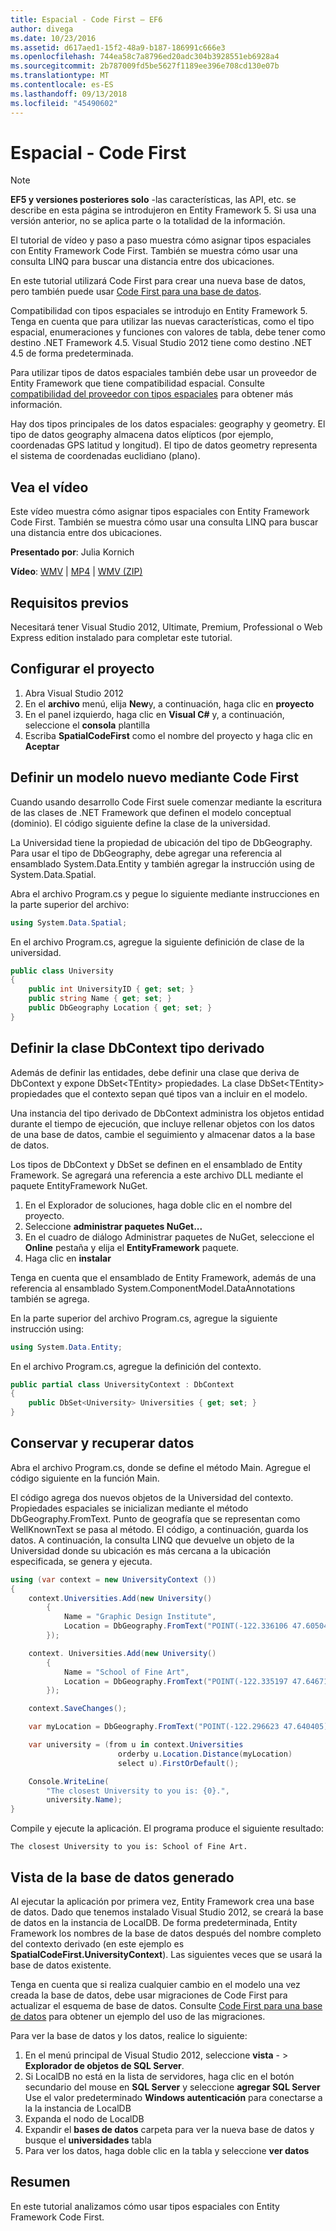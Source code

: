 ```yaml
---
title: Espacial - Code First – EF6
author: divega
ms.date: 10/23/2016
ms.assetid: d617aed1-15f2-48a9-b187-186991c666e3
ms.openlocfilehash: 744ea58c7a8796ed20adc304b3928551eb6928a4
ms.sourcegitcommit: 2b787009fd5be5627f1189ee396e708cd130e07b
ms.translationtype: MT
ms.contentlocale: es-ES
ms.lasthandoff: 09/13/2018
ms.locfileid: "45490602"
---
```

# <a name="spatial---code-first"></a>Espacial - Code First
> [!NOTE]
> **EF5 y versiones posteriores solo** -las características, las API, etc. se describe en esta página se introdujeron en Entity Framework 5. Si usa una versión anterior, no se aplica parte o la totalidad de la información.

El tutorial de vídeo y paso a paso muestra cómo asignar tipos espaciales con Entity Framework Code First. También se muestra cómo usar una consulta LINQ para buscar una distancia entre dos ubicaciones.

En este tutorial utilizará Code First para crear una nueva base de datos, pero también puede usar [Code First para una base de datos](~/ef6/modeling/code-first/workflows/existing-database.md).

Compatibilidad con tipos espaciales se introdujo en Entity Framework 5. Tenga en cuenta que para utilizar las nuevas características, como el tipo espacial, enumeraciones y funciones con valores de tabla, debe tener como destino .NET Framework 4.5. Visual Studio 2012 tiene como destino .NET 4.5 de forma predeterminada.

Para utilizar tipos de datos espaciales también debe usar un proveedor de Entity Framework que tiene compatibilidad espacial. Consulte [compatibilidad del proveedor con tipos espaciales](~/ef6/fundamentals/providers/spatial-support.md) para obtener más información.

Hay dos tipos principales de los datos espaciales: geography y geometry. El tipo de datos geography almacena datos elípticos (por ejemplo, coordenadas GPS latitud y longitud). El tipo de datos geometry representa el sistema de coordenadas euclidiano (plano).

## <a name="watch-the-video"></a>Vea el vídeo
Este vídeo muestra cómo asignar tipos espaciales con Entity Framework Code First. También se muestra cómo usar una consulta LINQ para buscar una distancia entre dos ubicaciones.

**Presentado por**: Julia Kornich

**Vídeo**: [WMV](http://download.microsoft.com/download/9/1/3/913EA17E-6F97-41D8-A4FE-805A0D83D26A/HDI-ITPro-MSDN-winvideo-spatialwithcodefirst.wmv) | [MP4](http://download.microsoft.com/download/9/1/3/913EA17E-6F97-41D8-A4FE-805A0D83D26A/HDI-ITPro-MSDN-mp4video-spatialwithcodefirst.m4v) | [WMV (ZIP)](http://download.microsoft.com/download/9/1/3/913EA17E-6F97-41D8-A4FE-805A0D83D26A/HDI-ITPro-MSDN-winvideo-spatialwithcodefirst.zip)

## <a name="pre-requisites"></a>Requisitos previos

Necesitará tener Visual Studio 2012, Ultimate, Premium, Professional o Web Express edition instalado para completar este tutorial.

## <a name="set-up-the-project"></a>Configurar el proyecto

1.  Abra Visual Studio 2012
2.  En el **archivo** menú, elija **New**y, a continuación, haga clic en **proyecto**
3.  En el panel izquierdo, haga clic en **Visual C\#** y, a continuación, seleccione el **consola** plantilla
4.  Escriba **SpatialCodeFirst** como el nombre del proyecto y haga clic en **Aceptar**

## <a name="define-a-new-model-using-code-first"></a>Definir un modelo nuevo mediante Code First

Cuando usando desarrollo Code First suele comenzar mediante la escritura de las clases de .NET Framework que definen el modelo conceptual (dominio). El código siguiente define la clase de la universidad.

La Universidad tiene la propiedad de ubicación del tipo de DbGeography. Para usar el tipo de DbGeography, debe agregar una referencia al ensamblado System.Data.Entity y también agregar la instrucción using de System.Data.Spatial.

Abra el archivo Program.cs y pegue lo siguiente mediante instrucciones en la parte superior del archivo:

``` csharp
using System.Data.Spatial;
```

En el archivo Program.cs, agregue la siguiente definición de clase de la universidad.

``` csharp
public class University  
{
    public int UniversityID { get; set; }
    public string Name { get; set; }
    public DbGeography Location { get; set; }
}
```

## <a name="define-the-dbcontext-derived-type"></a>Definir la clase DbContext tipo derivado

Además de definir las entidades, debe definir una clase que deriva de DbContext y expone DbSet&lt;TEntity&gt; propiedades. La clase DbSet&lt;TEntity&gt; propiedades que el contexto sepan qué tipos van a incluir en el modelo.

Una instancia del tipo derivado de DbContext administra los objetos entidad durante el tiempo de ejecución, que incluye rellenar objetos con los datos de una base de datos, cambie el seguimiento y almacenar datos a la base de datos.

Los tipos de DbContext y DbSet se definen en el ensamblado de Entity Framework. Se agregará una referencia a este archivo DLL mediante el paquete EntityFramework NuGet.

1.  En el Explorador de soluciones, haga doble clic en el nombre del proyecto.
2.  Seleccione **administrar paquetes NuGet...**
3.  En el cuadro de diálogo Administrar paquetes de NuGet, seleccione el **Online** pestaña y elija el **EntityFramework** paquete.
4.  Haga clic en **instalar**

Tenga en cuenta que el ensamblado de Entity Framework, además de una referencia al ensamblado System.ComponentModel.DataAnnotations también se agrega.

En la parte superior del archivo Program.cs, agregue la siguiente instrucción using:

``` csharp
using System.Data.Entity;
```

En el archivo Program.cs, agregue la definición del contexto. 

``` csharp
public partial class UniversityContext : DbContext
{
    public DbSet<University> Universities { get; set; }
}
```

## <a name="persist-and-retrieve-data"></a>Conservar y recuperar datos

Abra el archivo Program.cs, donde se define el método Main. Agregue el código siguiente en la función Main.

El código agrega dos nuevos objetos de la Universidad del contexto. Propiedades espaciales se inicializan mediante el método DbGeography.FromText. Punto de geografía que se representan como WellKnownText se pasa al método. El código, a continuación, guarda los datos. A continuación, la consulta LINQ que devuelve un objeto de la Universidad donde su ubicación es más cercana a la ubicación especificada, se genera y ejecuta.

``` csharp
using (var context = new UniversityContext ())
{
    context.Universities.Add(new University()
        {
            Name = "Graphic Design Institute",
            Location = DbGeography.FromText("POINT(-122.336106 47.605049)"),
        });

    context. Universities.Add(new University()
        {
            Name = "School of Fine Art",
            Location = DbGeography.FromText("POINT(-122.335197 47.646711)"),
        });

    context.SaveChanges();

    var myLocation = DbGeography.FromText("POINT(-122.296623 47.640405)");

    var university = (from u in context.Universities
                        orderby u.Location.Distance(myLocation)
                        select u).FirstOrDefault();

    Console.WriteLine(
        "The closest University to you is: {0}.",
        university.Name);
}
```

Compile y ejecute la aplicación. El programa produce el siguiente resultado:

```
The closest University to you is: School of Fine Art.
```

## <a name="view-the-generated-database"></a>Vista de la base de datos generado

Al ejecutar la aplicación por primera vez, Entity Framework crea una base de datos. Dado que tenemos instalado Visual Studio 2012, se creará la base de datos en la instancia de LocalDB. De forma predeterminada, Entity Framework los nombres de la base de datos después del nombre completo del contexto derivado (en este ejemplo es **SpatialCodeFirst.UniversityContext**). Las siguientes veces que se usará la base de datos existente.  

Tenga en cuenta que si realiza cualquier cambio en el modelo una vez creada la base de datos, debe usar migraciones de Code First para actualizar el esquema de base de datos. Consulte [Code First para una base de datos](~/ef6/modeling/code-first/workflows/new-database.md) para obtener un ejemplo del uso de las migraciones.

Para ver la base de datos y los datos, realice lo siguiente:

1.  En el menú principal de Visual Studio 2012, seleccione **vista**  - &gt; **Explorador de objetos de SQL Server**.
2.  Si LocalDB no está en la lista de servidores, haga clic en el botón secundario del mouse en **SQL Server** y seleccione **agregar SQL Server** Use el valor predeterminado **Windows autenticación** para conectarse a la la instancia de LocalDB
3.  Expanda el nodo de LocalDB
4.  Expandir el **bases de datos** carpeta para ver la nueva base de datos y busque el **universidades** tabla
5.  Para ver los datos, haga doble clic en la tabla y seleccione **ver datos**

## <a name="summary"></a>Resumen

En este tutorial analizamos cómo usar tipos espaciales con Entity Framework Code First. 
